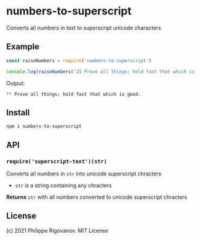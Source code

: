 # numbers-to-superscript
Converts all numbers in text to superscript unicode characters

## Example

```javascript
const raiseNumbers = require('numbers-to-superscript')

console.log(raiseNumbers('21 Prove all things; hold fast that which is good.'))
```

Output:

```
²¹ Prove all things; hold fast that which is good.
```

## Install

```
npm i numbers-to-superscript
```

## API

### `require('superscript-text')(str)`
Converts all numbers in `str` into unicode superscript chracters

* `str` is a string containing any chracters

**Returns** `str` with all numbers converted to unicode superscript chracters

## License
(c) 2021 Philippe Rigovanov. MIT License
